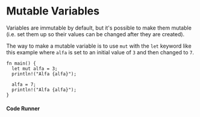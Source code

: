 # Mutable Variables

Variables are immutable by default, but it's
possible to make them mutable (i.e. set
them up so their values can be changed after
they are created).

The way to make a mutable variable is to
use `mut` with the `let` keyword like this
example where `alfa` is set to an initial
value of `3` and then changed to `7`.

```rust, noplayground, EXAMPLE1
fn main() {
  let mut alfa = 3;
  println!("Alfa {alfa}");

  alfa = 7;
  println!("Alfa {alfa}");
}
```

#### Code Runner

```rust, editable, CODE1

```
